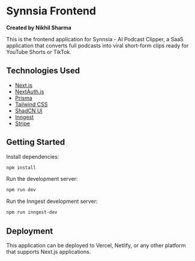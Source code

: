 # Synnsia Frontend

**Created by Nikhil Sharma**

This is the frontend application for Synnsia - AI Podcast Clipper, a SaaS application that converts full podcasts into viral short-form clips ready for YouTube Shorts or TikTok.

## Technologies Used

- [Next.js](https://nextjs.org)
- [NextAuth.js](https://next-auth.js.org)
- [Prisma](https://prisma.io)
- [Tailwind CSS](https://tailwindcss.com)
- [ShadCN UI](https://ui.shadcn.com)
- [Inngest](https://inngest.com)
- [Stripe](https://stripe.com)

## Getting Started

Install dependencies:

```bash
npm install
```

Run the development server:

```bash
npm run dev
```

Run the Inngest development server:

```bash
npm run inngest-dev
```

## Deployment

This application can be deployed to Vercel, Netlify, or any other platform that supports Next.js applications.
